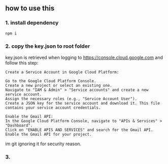 ## how to use this

### 1. install dependency
```sh
npm i
```

### 2. copy the key.json to root folder
key.json is retrieved when logging to https://console.cloud.google.com and follow this step:
```
Create a Service Account in Google Cloud Platform:

Go to the Google Cloud Platform Console.
Create a new project or select an existing one.
Navigate to "IAM & Admin" > "Service accounts" and create a new service account.
Assign the necessary roles (e.g., "Service Account User").
Create a JSON key for the service account and download it. This file contains your service account credentials.

Enable the Gmail API:
In the Google Cloud Platform Console, navigate to "APIs & Services" > "Dashboard".
Click on "ENABLE APIS AND SERVICES" and search for the Gmail API.
Enable the Gmail API for your project.
```
im git ignoring it for security reason.

### 3. 